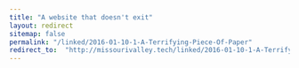```yaml
---
title: "A website that doesn't exit"
layout: redirect
sitemap: false
permalink: "/linked/2016-01-10-1-A-Terrifying-Piece-Of-Paper"
redirect_to:  "http://missourivalley.tech/linked/2016-01-10-1-A-Terrifying-Piece-Of-Paper"
---
```

